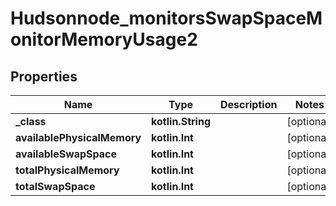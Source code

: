 
# Hudsonnode_monitorsSwapSpaceMonitorMemoryUsage2

## Properties
Name | Type | Description | Notes
------------ | ------------- | ------------- | -------------
**_class** | **kotlin.String** |  |  [optional]
**availablePhysicalMemory** | **kotlin.Int** |  |  [optional]
**availableSwapSpace** | **kotlin.Int** |  |  [optional]
**totalPhysicalMemory** | **kotlin.Int** |  |  [optional]
**totalSwapSpace** | **kotlin.Int** |  |  [optional]



